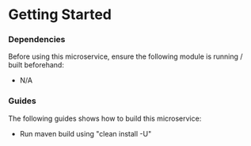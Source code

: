 # Getting Started

### Dependencies
Before using this microservice, ensure the following module is running / built beforehand:

* N/A

### Guides
The following guides shows how to build this microservice:

* Run maven build using "clean install -U"